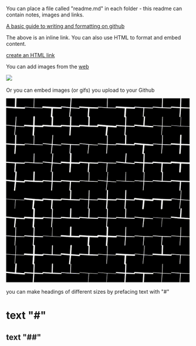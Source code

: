 You can place a file called "readme.md" in each folder - this readme can contain notes, images and links.

[A basic guide to writing and formatting on github](https://docs.github.com/en/get-started/writing-on-github/getting-started-with-writing-and-formatting-on-github/basic-writing-and-formatting-syntax#links](https://docs.github.com/en/get-started/writing-on-github/getting-started-with-writing-and-formatting-on-github/basic-writing-and-formatting-syntax))

The above is an inline link. You can also use HTML to format and embed content.

 <a href="https://www.w3schools.com/html/html_links.asp">create an HTML link</a> 
 
 You can add images from the <a href="https://www.w3schools.com/html/html_images.asp">web</a> 
 
 <img src="https://images.squarespace-cdn.com/content/v1/5c12933f365f02733c923e4e/1619481573218-CZVB13GJYN8VW18TRR0B/tyler-hobbs-why-generative-art-is-important-banner.png" width="500">

Or you can embed images (or gifs) you upload to your Github

<img src="https://raw.githubusercontent.com/atarilover123/DATT-2400-CreativeCoding-I/main/Github%20Example/rotate.gif" width="500">

you can make headings of different sizes by prefacing text with "#"

# text "#"
## text "##"

